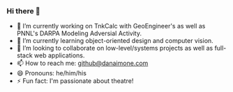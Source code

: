 ### Hi there 👋
- 🔭 I’m currently working on TnkCalc with GeoEngineer's as well as PNNL's DARPA Modeling Adversial Activity.
- 🌱 I’m currently learning object-oriented design and computer vision.
- 👯 I’m looking to collaborate on low-level/systems projects as well as full-stack web applications.
- 📫 How to reach me: github@danaimone.com
- 😄 Pronouns: he/him/his
- ⚡ Fun fact: I'm passionate about theatre!
